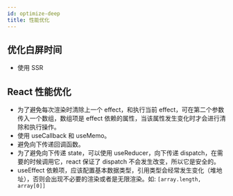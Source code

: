 ```yaml
---
id: optimize-deep
title: 性能优化
---
```


## 优化白屏时间

- 使用 SSR

## React 性能优化

- 为了避免每次渲染时清除上一个 effect，和执行当前 effect，可在第二个参数传入一个数组，数组项是 effect 依赖的属性，当该属性发生变化时才会进行清除和执行操作。
- 使用 useCallback 和 useMemo。
- 避免向下传递回调函数。
- 为了避免向下传递 state，可以使用 useReducer，向下传递 dispatch，在需要的时候调用它，react 保证了 dispatch 不会发生改变，所以它是安全的。
- useEffect 依赖项，应该配置基本数据类型，引用类型会经常发生变化（堆地址），否则会出现不必要的渲染或者是无限渲染。如: `[array.length, array[0]]`
